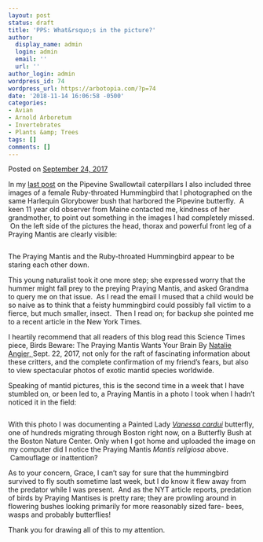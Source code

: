```yaml
---
layout: post
status: draft
title: 'PPS: What&rsquo;s in the picture?'
author:
  display_name: admin
  login: admin
  email: ''
  url: ''
author_login: admin
wordpress_id: 74
wordpress_url: https://arbotopia.com/?p=74
date: '2018-11-14 16:06:58 -0500'
categories:
- Avian
- Arnold Arboretum
- Invertebrates
- Plants &amp; Trees
tags: []
comments: []
---
```

<p><!-- wp:paragraph --></p>
<p>Posted on&nbsp;<a href="https://web.archive.org/web/20171004090633/http://www.arbotopia.com/pps-whats-in-the-picture/">September 24, 2017</a></p>
<p><!-- /wp:paragraph --></p>
<p><!-- wp:paragraph --></p>
<p>In my&nbsp;<a href="https://web.archive.org/web/20171004090633/http://www.arbotopia.com/butterfly-postscript-and-fall-bird-walks/">last post</a>&nbsp;on  the Pipevine Swallowtail caterpillars I also included three images of a female Ruby-throated Hummingbird that I photographed on the same&nbsp;Harlequin Glorybower&nbsp;bush that harbored the Pipevine butterfly. &nbsp;A keen 11 year old observer from Maine contacted me, kindness of her grandmother, to point out something in the images I had completely missed. &nbsp;On the left side of the pictures&nbsp;the head, thorax and powerful front leg of a Praying Mantis&nbsp;are clearly visible:</p>
<p><!-- /wp:paragraph --></p>
<p><!-- wp:image {"id":1516} --></p>
<figure class="wp-block-image"><img src="https://web.archive.org/web/20171004090633im_/http://www.arbotopia.com/wp-content/uploads/2017/09/P1000153.jpg" alt="" class="wp-image-1516"/></figure>
<p><!-- /wp:image --></p>
<p><!-- wp:paragraph --></p>
<p>The Praying Mantis and the Ruby-throated Hummingbird appear to be staring each other down.</p>
<p><!-- /wp:paragraph --></p>
<p><!-- wp:paragraph --></p>
<p>This young naturalist took it one more step; she expressed worry that the hummer might fall prey to the preying Praying Mantis, and asked Grandma to query me on that issue. &nbsp;As I read the email I mused that a child would be so naive as to think that a feisty hummingbird could possibly fall&nbsp;victim to a fierce, but much smaller, insect. &nbsp;Then I read on; for backup she pointed me to a recent article in the New York Times.</p>
<p><!-- /wp:paragraph --></p>
<p><!-- wp:paragraph --></p>
<p> I heartily recommend that all readers of this blog read this Science Times piece, Birds Beware: The Praying Mantis Wants Your Brain&nbsp;By&nbsp;<a href="http://www.nytimes.com/by/natalie-angier">Natalie Angier,&nbsp;</a>Sept. 22, 2017, not only for the raft of fascinating information about these critters, and the complete&nbsp;confirmation of my friend&rsquo;s fears, but also to view spectacular photos of exotic mantid species worldwide.<br></p>
<p><!-- /wp:paragraph --></p>
<p><!-- wp:paragraph --></p>
<p>Speaking of mantid pictures, this is the second time in a week&nbsp;that I have stumbled on, or been led to, a Praying Mantis in a photo I took when I hadn&rsquo;t noticed it in the field:</p>
<p><!-- /wp:paragraph --></p>
<p><!-- wp:image {"id":1513} --></p>
<figure class="wp-block-image"><img src="https://web.archive.org/web/20171004090633im_/http://www.arbotopia.com/wp-content/uploads/2017/09/Painted-Lady-and-Praying-Mantis.jpg" alt="" class="wp-image-1513"/></figure>
<p><!-- /wp:image --></p>
<p><!-- wp:paragraph --></p>
<p>With this photo I was documenting a Painted Lady&nbsp;<em><a href="https://web.archive.org/web/20171004090633/https://en.wikipedia.org/wiki/Vanessa_cardui">Vanessa cardui</a></em>&nbsp;butterfly, one of hundreds&nbsp;migrating through Boston right now, on a Butterfly Bush at the Boston Nature Center. Only when I got home and uploaded the image on my computer did I notice the Praying Mantis&nbsp;<em>Mantis religiosa</em>&nbsp;above. &nbsp;Camouflage or inattention?</p>
<p><!-- /wp:paragraph --></p>
<p><!-- wp:paragraph --></p>
<p>As to your concern, Grace, I can&rsquo;t say for sure that the hummingbird survived to fly south sometime last week, but I do know it flew away from the predator while I was present. &nbsp;And as the NYT article reports, predation of birds by Praying Mantises is pretty rare; they are prowling around in flowering bushes looking primarily for more reasonably sized fare- bees, wasps and probably butterflies!</p>
<p><!-- /wp:paragraph --></p>
<p><!-- wp:paragraph --></p>
<p>Thank&nbsp;you for drawing all of this to my attention.<br></p>
<p><!-- /wp:paragraph --></p>
